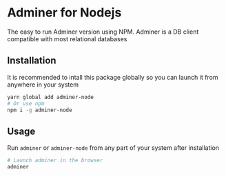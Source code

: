 # Adminer for Nodejs

The easy to run Adminer version using NPM. Adminer is a DB client compatible with most relational databases

## Installation

It is recommended to intall this package globally so you can launch it from anywhere in your system

```bash
yarn global add adminer-node
# Or use npm
npm i -g adminer-node


```

## Usage

Run `adminer` or `adminer-node` from any part of your system after installation

```bash
# Launch adminer in the browser
adminer
```
